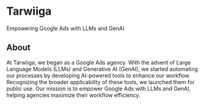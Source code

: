 # Tarwiiga
Empowering Google Ads with LLMs and GenAI

## About
At Tarwiiga, we began as a Google Ads agency. With the advent of Large Language Models (LLMs) and Generative AI (GenAI), we started automating our processes by developing AI-powered tools to enhance our workflow. Recognizing the broader applicability of these tools, we launched them for public use. Our mission is to empower Google Ads with LLMs and GenAI, helping agencies maximize their workflow efficiency.

